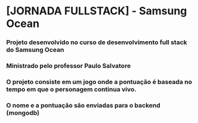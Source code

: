 # [JORNADA FULLSTACK] - Samsung Ocean

### Projeto desenvolvido no curso de desenvolvimento full stack do Samsung Ocean
### Ministrado pelo professor Paulo Salvatore

### O projeto consiste em um jogo onde a pontuação é baseada no tempo em que o personagem continua vivo.
### O nome e a pontuação são enviadas para o backend (mongodb)
